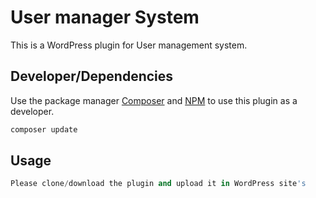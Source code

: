 # User manager System

This is a WordPress plugin for User management system.

## Developer/Dependencies

Use the package manager [Composer](https://getcomposer.org) and [NPM](https://www.npmjs.com) to use this plugin as a developer.

```bash
composer update
```

## Usage

```python
Please clone/download the plugin and upload it in WordPress site's
```
